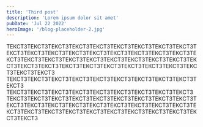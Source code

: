 ```yaml
---
title: 'Third post'
description: 'Lorem ipsum dolor sit amet'
pubDate: 'Jul 22 2022'
heroImage: '/blog-placeholder-2.jpg'
---
```


ТЕКСТ3ТЕКСТ3ТЕКСТ3ТЕКСТ3ТЕКСТ3ТЕКСТ3ТЕКСТ3ТЕКСТ3ТЕКСТ3ТЕКСТ3ТЕКСТ3ТЕКСТ3ТЕКСТ3ТЕКСТ3ТЕКСТ3ТЕКСТ3ТЕКСТ3ТЕКСТ3ТЕКСТ3ТЕКСТ3ТЕКСТ3ТЕКСТ3ТЕКСТ3ТЕКСТ3ТЕКСТ3ТЕКСТ3ТЕКСТ3ТЕКСТ3ТЕКСТ3ТЕКСТ3ТЕКСТ3ТЕКСТ3ТЕКСТ3ТЕКСТ3ТЕКСТ3ТЕКСТ3ТЕКСТ3ТЕКСТ3ТЕКСТ3
ТЕКСТ3ТЕКСТ3ТЕКСТ3ТЕКСТ3ТЕКСТ3ТЕКСТ3ТЕКСТ3ТЕКСТ3ТЕКСТ3ТЕКСТ3
ТЕКСТ3ТЕКСТ3ТЕКСТ3ТЕКСТ3ТЕКСТ3ТЕКСТ3ТЕКСТ3ТЕКСТ3ТЕКСТ3
ТЕКСТ3ТЕКСТ3ТЕКСТ3ТЕКСТ3ТЕКСТ3ТЕКСТ3ТЕКСТ3ТЕКСТ3ТЕКСТ3ТЕКСТ3ТЕКСТ3ТЕКСТ3ТЕКСТ3ТЕКСТ3ТЕКСТ3ТЕКСТ3ТЕКСТ3ТЕКСТ3ТЕКСТ3ТЕКСТ3ТЕКСТ3ТЕКСТ3ТЕКСТ3ТЕКСТ3ТЕКСТ3ТЕКСТ3ТЕКСТ3ТЕКСТ3ТЕКСТ3
